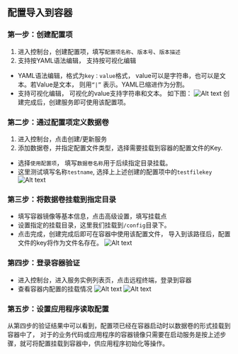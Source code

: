 ## 配置导入到容器
### 第一步：创建配置项
1. 进入控制台，创建配置项，填写`配置项名称`、`版本号`、`版本描述`
2. 支持按YAML语法编辑， 支持按可视化编辑

- YAML语法编辑，格式为`key：value`格式， value可以是字符串，也可以是文本。若Value是文本， 则用`“|”` 表示。YAML已缩进作为分割。
- 支持可视化编辑， 可视化的value支持字符串和文本。
如下图：
![Alt text](http://imgcache.tce.fsphere.cn/static/mc.qcloudimg.com/static/img/c3bc8b5c36986fa59493cce525430df4/%7B70371D71-F78F-4523-92EB-55C1218F4EAC%7D.png)
创建完成后，创建服务即可使用该配置项。

### 第二步：通过配置项定义数据卷
1. 进入控制台，点击创建/更新服务
2. 添加数据卷，并指定配置文件类型，选择需要挂载到容器的配置文件的Key.

- 选择`使用配置项`， 填写`数据卷名称`用于后续指定目录挂载。
- 这里测试填写名称`testname`, 选择上上述创建的配置项中的`testfilekey`
![Alt text](http://imgcache.tce.fsphere.cn/static/mc.qcloudimg.com/static/img/39bbb6a1ef33fedc573f15970e353598/%7B3095DD9A-DAC2-48DF-8318-1DB3FC10823C%7D.png)

### 第三步：将数据卷挂载到指定目录

- 填写容器镜像等基本信息，点击高级设置，填写挂载点
- 设置指定的挂载目录，这里我们挂载到`/config`目录下。
- 点击完成，创建完成后即可在容器中使用该配置文件， 导入到该路径后，配置文件的key将作为文件名存在。
![Alt text](http://imgcache.tce.fsphere.cn/static/mc.qcloudimg.com/static/img/3214c2ecac262baaecd38abeff985a51/%7B84A8993A-331C-4079-AD29-7C42EAB57592%7D.png)

### 第四步：登录容器验证

- 进入控制台，进入服务实例列表页，点击远程终端，登录到容器
- 查看容器内配置的挂载情况
![Alt text](http://imgcache.tce.fsphere.cn/static/mc.qcloudimg.com/static/img/351022df7843a0c3fb622801521d2947/%7BE525F58C-AAB0-4C19-921D-3B6A2DD77D55%7D.png)
![Alt text](http://imgcache.tce.fsphere.cn/static/mc.qcloudimg.com/static/img/a1aa8d30072d44441367b86db0f4eb25/%7B53F0E411-88A6-4661-8434-5156124BF057%7D.png)

### 第五步：设置应用程序读取配置
从第四步的验证结果中可以看到，配置项已经在容器启动时以数据卷的形式挂载到容器中了， 对于的业务代码或应用程序的容器镜像只需要在启动服务是按上述步骤，就可将配置挂载到容器中，供应用程序初始化等操作。
